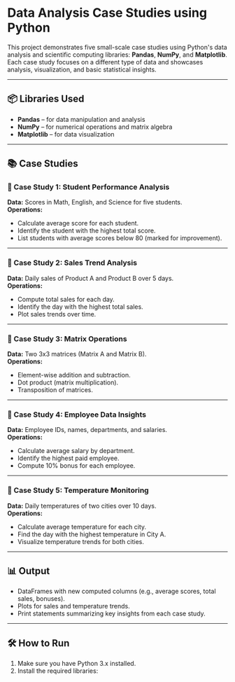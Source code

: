 # Data Analysis Case Studies using Python

This project demonstrates five small-scale case studies using Python's data analysis and scientific computing libraries: **Pandas**, **NumPy**, and **Matplotlib**. Each case study focuses on a different type of data and showcases analysis, visualization, and basic statistical insights.

---

## 📦 Libraries Used

- **Pandas** – for data manipulation and analysis
- **NumPy** – for numerical operations and matrix algebra
- **Matplotlib** – for data visualization

---

## 📚 Case Studies

### 🔹 Case Study 1: Student Performance Analysis

**Data:** Scores in Math, English, and Science for five students.  
**Operations:**
- Calculate average score for each student.
- Identify the student with the highest total score.
- List students with average scores below 80 (marked for improvement).

---

### 🔹 Case Study 2: Sales Trend Analysis

**Data:** Daily sales of Product A and Product B over 5 days.  
**Operations:**
- Compute total sales for each day.
- Identify the day with the highest total sales.
- Plot sales trends over time.

---

### 🔹 Case Study 3: Matrix Operations

**Data:** Two 3x3 matrices (Matrix A and Matrix B).  
**Operations:**
- Element-wise addition and subtraction.
- Dot product (matrix multiplication).
- Transposition of matrices.

---

### 🔹 Case Study 4: Employee Data Insights

**Data:** Employee IDs, names, departments, and salaries.  
**Operations:**
- Calculate average salary by department.
- Identify the highest paid employee.
- Compute 10% bonus for each employee.

---

### 🔹 Case Study 5: Temperature Monitoring

**Data:** Daily temperatures of two cities over 10 days.  
**Operations:**
- Calculate average temperature for each city.
- Find the day with the highest temperature in City A.
- Visualize temperature trends for both cities.

---

## 📊 Output

- DataFrames with new computed columns (e.g., average scores, total sales, bonuses).
- Plots for sales and temperature trends.
- Print statements summarizing key insights from each case study.

---

## 🛠 How to Run

1. Make sure you have Python 3.x installed.
2. Install the required libraries:
   ```bash
  

